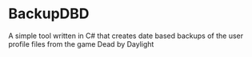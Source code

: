# BackupDBD
A simple tool written in C# that creates date based backups of the user profile files from the game Dead by Daylight
